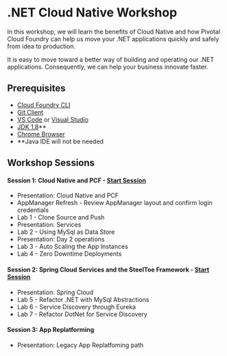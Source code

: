 # .NET Cloud Native Workshop
In this workshop, we will learn the benefits of Cloud Native and how Pivotal Cloud Foundry can help us move your .NET applications quickly and safely from idea to production.

It is easy to move toward a better way of building and operating our .NET applications. Consequently, we can help your business innovate faster.

## Prerequisites
- [Cloud Foundry CLI](https://github.com/cloudfoundry/cli/releases)
- [Git Client](https://git-scm.com/downloads)
- [VS Code](https://code.visualstudio.com/download) or [Visual Studio](https://www.visualstudio.com/downloads/)
- [JDK 1.8](http://www.oracle.com/technetwork/java/javase/downloads/jdk8-downloads-2133151.html)**
- [Chrome Browser](http://www.google.com/chrome)
- **Java IDE will not be needed

## Workshop Sessions

#### Session 1: Cloud Native and PCF - [Start Session](Session-01/AppMgr-Login/README.md)
  - Presentation: Cloud Native and PCF
  - AppManager Refresh - Review AppManager layout and confirm login credentials
  - Lab 1 - Clone Source and Push
  - Presentation: Services
  - Lab 2 - Using MySql as Data Store
  - Presentation: Day 2 operations
  - Lab 3 - Auto Scaling the App Instances
  - Lab 4 - Zero Downtime Deployments

#### Session 2: Spring Cloud Services and the SteelToe Framework - [Start Session](Session-02/Lab-05/README.md)
  - Presentation: Spring Cloud
  - Lab 5 - Refactor .NET with MySql Abstractions
  - Lab 6 - Service Discovery through Eureka
  - Lab 7 - Refactor DotNet for Service Discovery

#### Session 3: App Replatforming 
  - Presentation: Legacy App Replatfoming path


